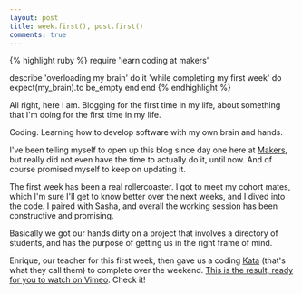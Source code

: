 ```yaml
---
layout: post
title: week.first(), post.first()
comments: true
---
```


{% highlight ruby %}
require 'learn coding at makers'

describe 'overloading my brain' do
  it 'while completing my first week' do
    expect(my_brain).to be_empty
  end
 end
{% endhighlight %}

All right, here I am. Blogging for the first time in my life, about something that I'm doing for the first time in my life.

Coding. Learning how to develop software with my own brain and hands.

I've been telling myself to open up this blog since day one here at [Makers](http://www.makersacademy.com), but really did not even have the time to actually do it, until now. And of course promised myself to keep on updating it.

The first week has been a real rollercoaster. I got to meet my cohort mates, which I'm sure I'll get to know better over the next weeks, and I dived into the code. I paired with Sasha, and overall the working session has been constructive and promising.

Basically we got our hands dirty on a project that involves a directory of students, and has the purpose of getting us in the right frame of mind.

Enrique, our teacher for this first week, then gave us a coding [Kata](http://codekata.com/) (that's what they call them) to complete over the weekend.
[This is the result, ready for you to watch on Vimeo](https://vimeo.com/95677099). Check it!